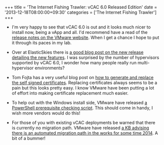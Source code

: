 +++
title = 'The Internet Fishing Trawler: vCAC 6.0 Released Edition'
date = '2013-12-18T08:00:00+09:30'
categories = ['The Internet Fishing Trawler']
+++

- I'm very happy to see that vCAC 6.0 is out and it looks much nicer to
  install now, being a vApp and all. I'd recommend have a read of the
  [release notes on the VMware website](https://www.vmware.com/support/vcac/doc/vcloud-automation-center-60-release-notes.html).
  When I get a chance I hope to put it through its paces in my lab.

- Over at ElasticSkies there is [a good blog post on the new release
  detailing the new features](http://elasticskies.com/vcac-6-0-ga/). I was
  surprised by the number of hypervisors supported by vCAC 6.0, I wonder
  how many people really run multi-hypervisor environments?

- Tom Fojta has a very useful blog post on [how to generate and replace
  the self signed certificates](http://fojta.wordpress.com/2013/12/12/vcac-6-how-to-generate-signed-certificates/).
  Replacing certificates always seems to be a pain but this looks pretty
  easy. I know VMware have been putting a lot of effort into making
  certificate replacement much easier.

- To help out with the Windows install side, VMware have released [a
  PowerShell prerequisite checking script](http://blogs.vmware.com/vsphere/2013/12/vmware-vcloud-automation-center-6-pre-req-automation-script.html).
  This should come in handy, I wish more vendors would do this!

- For those of you with existing vCAC deployments be warned that there is
  currently no migration path. VMware have released [a KB advising there
  is an automated migration path in the works for some time
  2014](http://kb.vmware.com/kb/2065819). A bit of a bummer!

